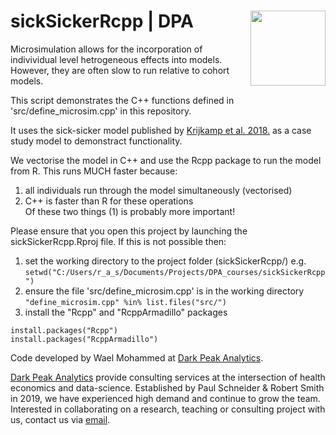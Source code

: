 # sickSickerRcpp | DPA <img src="https://github.com/RobertASmith/darkpeak/blob/main/man/figures/logo_concise.PNG" align="right" width="120" />

Microsimulation allows for the incorporation of indivividual level hetrogeneous effects into models. However, they are often slow to run relative to cohort models. 

This script demonstrates the C++ functions defined in 'src/define_microsim.cpp' in this repository.

It uses the sick-sicker model published by [Krijkamp et al. 2018.](https://www.ncbi.nlm.nih.gov/pmc/articles/PMC6349385/) as a case study model to demonstract functionality.

We vectorise the model in C++ and use the Rcpp package to run the model from R. This runs MUCH faster because:  
1. all individuals run through the model simultaneously (vectorised)  
2. C++ is faster than R for these operations  
Of these two things (1) is probably more important!

Please ensure that you open this project by launching the sickSickerRcpp.Rproj file.
If this is not possible then:
1. set the working directory to the project folder (sickSickerRcpp/)
e.g. `setwd("C:/Users/r_a_s/Documents/Projects/DPA_courses/sickSickerRcpp")`
2. ensure the file 'src/define_microsim.cpp' is in the working directory
`"define_microsim.cpp" %in% list.files("src/")` 
3. install the "Rcpp" and "RcppArmadillo" packages
```
install.packages("Rcpp")
install.packages("RcppArmadillo")
```

Code developed by Wael Mohammed at [Dark Peak Analytics](https://darkpeakanalytics.com/).

[Dark Peak Analytics](https://darkpeakanalytics.com/) provide consulting services at the intersection of health economics and data-science. Established by Paul Schneider & Robert Smith in 2019, we have experienced high demand and continue to grow the team. Interested in collaborating on a research, teaching or consulting project with us, contact us via [email](contact@darkpeakanalytics.com).
